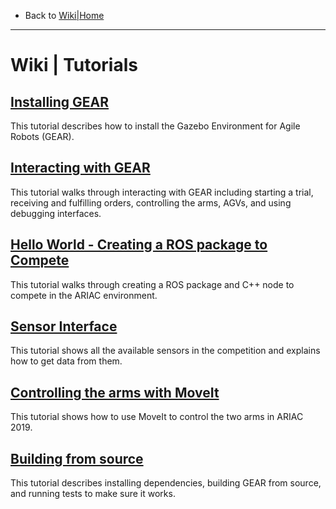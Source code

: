- Back to [Wiki|Home](../README.md)
-------------------------------------------------
# Wiki | Tutorials

## [Installing GEAR](tutorials/installation.md)

This tutorial describes how to install the Gazebo Environment for Agile Robots (GEAR).

## [Interacting with GEAR](tutorials/gear_interface.md)

This tutorial walks through interacting with GEAR including starting a trial, receiving and fulfilling orders, controlling the arms, AGVs, and using debugging interfaces.

## [Hello World - Creating a ROS package to Compete](tutorials/hello_world.md)

This tutorial walks through creating a ROS package and C++ node to compete in the ARIAC environment.

## [Sensor Interface](tutorials/sensor_interface.md)

This tutorial shows all the available sensors in the competition and explains how to get data from them.

## [Controlling the arms with MoveIt](tutorials/moveit_interface.md)

This tutorial shows how to use MoveIt to control the two arms in ARIAC 2019.

## [Building from source](tutorials/building_from_source.md)

This tutorial describes installing dependencies, building GEAR from source, and running tests to make sure it works.
